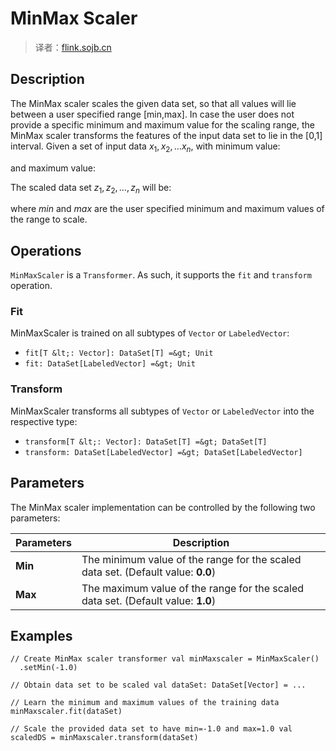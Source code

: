

# MinMax Scaler

> 译者：[flink.sojb.cn](https://flink.sojb.cn/)


## Description

The MinMax scaler scales the given data set, so that all values will lie between a user specified range [min,max]. In case the user does not provide a specific minimum and maximum value for the scaling range, the MinMax scaler transforms the features of the input data set to lie in the [0,1] interval. Given a set of input data $x_1, x_2,… x_n$, with minimum value:

and maximum value:

The scaled data set $z_1, z_2,…,z_n$ will be:

where $\textit{min}$ and $\textit{max}$ are the user specified minimum and maximum values of the range to scale.

## Operations

`MinMaxScaler` is a `Transformer`. As such, it supports the `fit` and `transform` operation.

### Fit

MinMaxScaler is trained on all subtypes of `Vector` or `LabeledVector`:

*   `fit[T &lt;: Vector]: DataSet[T] =&gt; Unit`
*   `fit: DataSet[LabeledVector] =&gt; Unit`

### Transform

MinMaxScaler transforms all subtypes of `Vector` or `LabeledVector` into the respective type:

*   `transform[T &lt;: Vector]: DataSet[T] =&gt; DataSet[T]`
*   `transform: DataSet[LabeledVector] =&gt; DataSet[LabeledVector]`

## Parameters

The MinMax scaler implementation can be controlled by the following two parameters:

| Parameters | Description |
| --- | --- |
| **Min** | The minimum value of the range for the scaled data set. (Default value: **0.0**) |
| **Max** | The maximum value of the range for the scaled data set. (Default value: **1.0**) |

## Examples



```
// Create MinMax scaler transformer val minMaxscaler = MinMaxScaler()
  .setMin(-1.0)

// Obtain data set to be scaled val dataSet: DataSet[Vector] = ...

// Learn the minimum and maximum values of the training data minMaxscaler.fit(dataSet)

// Scale the provided data set to have min=-1.0 and max=1.0 val scaledDS = minMaxscaler.transform(dataSet)
```



